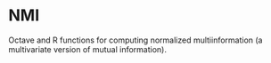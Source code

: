 # NMI
Octave and R functions for computing normalized multiinformation (a multivariate version of mutual information).
